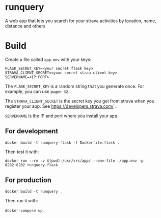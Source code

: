 # runquery
A web app that lets you search for your strava activities by location, name, distance and others

# Build

Create a file called `app.env` with your keys:

```
FLASK_SECRET_KEY=<your secret flask key>
STRAVA_CLIENT_SECRET=<your secret straa client key>
SERVERNAME=<IP:PORT>
```

The `FLASK_SECRET_KEY` is a random string that you generate once. For example, you can use `pwgen 32`.

The `STRAVA_CLIENT_SECRET` is the secret key you get from strava when you register your app. See https://developers.strava.com/ .

`SERVERNAME` is the IP and port where you install your app.

## For development

`docker build -t runquery-flask -f Dockerfile.flask .`

Then test it with:

`docker run --rm -v $(pwd):/usr/src/app/ --env-file ./app.env -p 8282:8282 runquery-flask`

## For production

`docker build -t runquery .`

Then run it with:

`docker-compose up`.


